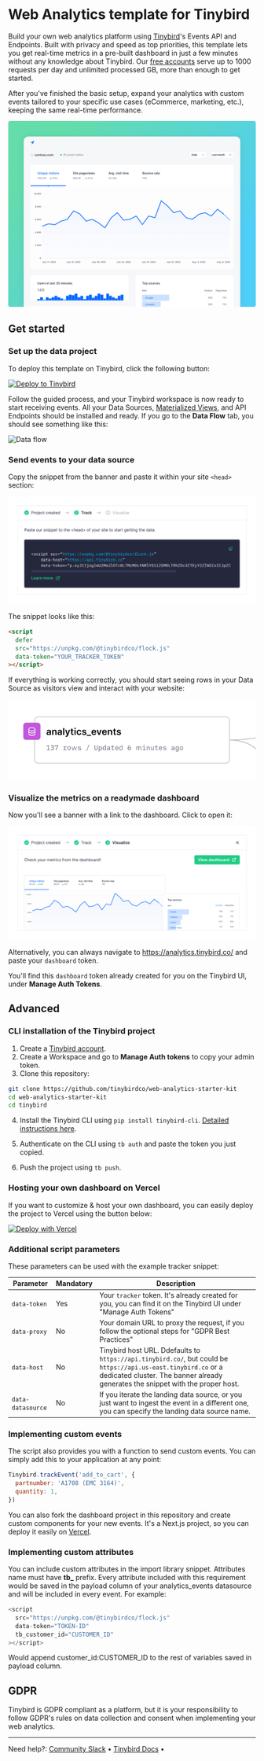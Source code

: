 # Web Analytics template for Tinybird

Build your own web analytics platform using [Tinybird](https://www.tinybird.co/)'s Events API and Endpoints. Built with privacy and speed as top priorities, this template lets you get real-time metrics in a pre-built dashboard in just a few minutes without any knowledge about Tinybird. Our [free accounts](https://www.tinybird.co/pricing) serve up to 1000 requests per day and unlimited processed GB, more than enough to get started.

After you've finished the basic setup, expand your analytics with custom events tailored to your specific use cases (eCommerce, marketing, etc.), keeping the same real-time performance.

![Tinybird Web Analytics Dashboard](./assets/img/repo-banner.png)

## Get started

### Set up the data project

To deploy this template on Tinybird, click the following button:

[![Deploy to Tinybird](https://cdn.tinybird.co/static/images/Tinybird-Deploy-Button.svg)](https://app.tinybird.co/?starter_kit=https%3A%2F%2Fgithub.com%2Ftinybirdco%2Fweb-analytics-starter-kit%2Ftinybird)

Follow the guided process, and your Tinybird workspace is now ready to start receiving events. All your Data Sources, [Materialized Views](https://www.tinybird.co/guide/materialized-views), and API Endpoints should be installed and ready. If you go to the **Data Flow** tab, you should see something like this:

![Data flow](./assets/img/data_flow.png)

### Send events to your data source

Copy the snippet from the banner and paste it within your site `<head>` section:

![Banner showed to copy HTML snippet](./assets/img/banner_snippet.png)

The snippet looks like this:

```html
<script
  defer
  src="https://unpkg.com/@tinybirdco/flock.js"
  data-token="YOUR_TRACKER_TOKEN"
></script>
```

If everything is working correctly, you should start seeing rows in your Data Source as visitors view and interact with your website:

![Incoming events](./assets/img/events-incoming.svg)

### Visualize the metrics on a readymade dashboard

Now you'll see a banner with a link to the dashboard. Click to open it:

![Analytics dashboard preview](./assets/img/banner_dashboard.png)

Alternatively, you can always navigate to https://analytics.tinybird.co/ and paste your `dashboard` token.

You'll find this `dashboard` token already created for you on the Tinybird UI, under **Manage Auth Tokens**.

## Advanced

### CLI installation of the Tinybird project

1. Create a [Tinybird account](https://ui.tinybird.co/signup).
2. Create a Workspace and go to **Manage Auth tokens** to copy your admin token.
3. Clone this repository:

```bash
git clone https://github.com/tinybirdco/web-analytics-starter-kit
cd web-analytics-starter-kit
cd tinybird
```

4. Install the Tinybird CLI using `pip install tinybird-cli`. [Detailed instructions here](https://docs.tinybird.co/cli.html#how-to-install).

5. Authenticate on the CLI using `tb auth` and paste the token you just copied.

6. Push the project using `tb push`.

### Hosting your own dashboard on Vercel

If you want to customize & host your own dashboard, you can easily deploy the project to Vercel using the button below:

[![Deploy with Vercel](https://vercel.com/button)](https://vercel.com/new/clone?repository-url=https%3A%2F%2Fgithub.com%2Ftinybirdco%2Fweb-analytics-starter-kit&project-name=tinybird-web-analytics-starter-kit&repository-name=tinybird-web-analytics-starter-kit&demo-title=Tinybird%20Web%20Analytics&demo-description=A%20privacy-first%20Web%20Analytics%20project%20built%20with%20Tinybird&demo-url=https%3A%2F%2Fanalytics.tinybird.co%2F&demo-image=https%3A%2F%2Fanalytics.tinybird.co%2Fbanner.png&root-directory=dashboard&integration-ids=oac_uoH2YyxhaS1H6UYvtuRbRbDY)


### Additional script parameters

These parameters can be used with the example tracker snippet:

| Parameter         | Mandatory | Description                                                                                                                                                                                       |
| ----------------- | --------- | ------------------------------------------------------------------------------------------------------------------------------------------------------------------------------------------------- |
| `data-token`      | Yes       | Your `tracker` token. It's already created for you, you can find it on the Tinybird UI under "Manage Auth Tokens"                                                                                 |
| `data-proxy`      | No        | Your domain URL to proxy the request, if you follow the optional steps for "GDPR Best Practices"                                                                                                  |
| `data-host`       | No        | Tinybird host URL. Ddefaults to `https://api.tinybird.co/`, but could be `https://api.us-east.tinybird.co` or a dedicated cluster. The banner already generates the snippet with the proper host. |
| `data-datasource` | No        | If you iterate the landing data source, or you just want to ingest the event in a different one, you can specify the landing data source name. 

### Implementing custom events

The script also provides you with a function to send custom events. You can simply add this to your application at any point:

```js
Tinybird.trackEvent('add_to_cart', {
  partnumber: 'A1708 (EMC 3164)',
  quantity: 1,
})
```

You can also fork the dashboard project in this repository and create custom components for your new events. It's a Next.js project, so you can deploy it easily on [Vercel](https://vercel.com/).

### Implementing custom attributes

You can include custom attributes in the import library snippet. Attributes name must have **tb\_** prefix. Every attribute included with this requirement would be saved in the payload column of your analytics_events datasource and will be included in every event. For example:

```js
<script
  src="https://unpkg.com/@tinybirdco/flock.js"
  data-token="TOKEN-ID"
  tb_customer_id="CUSTOMER_ID"
></script>
```

Would append customer_id:CUSTOMER_ID to the rest of variables saved in payload column.

## GDPR

Tinybird is GDPR compliant as a platform, but it is your responsibility to follow GDPR's rules on data collection and consent when implementing your web analytics.

---

Need help?: [Community Slack](https://www.tinybird.co/join-our-slack-community) &bull; [Tinybird Docs](https://docs.tinybird.co/) &bull;
